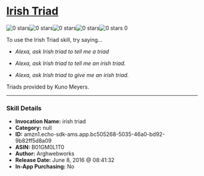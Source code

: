 # [Irish Triad](http://alexa.amazon.com/#skills/amzn1.echo-sdk-ams.app.bc505268-5035-46a0-bd92-9b82ff5d8a09)
![0 stars](../../images/ic_star_border_black_18dp_1x.png)![0 stars](../../images/ic_star_border_black_18dp_1x.png)![0 stars](../../images/ic_star_border_black_18dp_1x.png)![0 stars](../../images/ic_star_border_black_18dp_1x.png)![0 stars](../../images/ic_star_border_black_18dp_1x.png) 0

To use the Irish Triad skill, try saying...

* *Alexa, ask Irish triad to tell me a triad*

* *Alexa, ask Irish triad to tell me an irish triad.*

* *Alexa, ask Irish triad to give me an irish triad.*

Triads provided by Kuno Meyers.

***

### Skill Details

* **Invocation Name:** irish triad
* **Category:** null
* **ID:** amzn1.echo-sdk-ams.app.bc505268-5035-46a0-bd92-9b82ff5d8a09
* **ASIN:** B01GM0L1T0
* **Author:** Arghwebworks
* **Release Date:** June 8, 2016 @ 08:41:32
* **In-App Purchasing:** No
